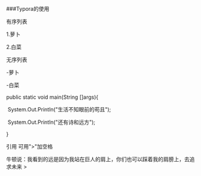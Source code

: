 ###Typora的使用

有序列表

1.萝卜

2.白菜



无序列表

-萝卜

-白菜



public static void main(String []args){

​     System.Out.Println("生活不知眼前的苟且");

​      System.Out.Println("还有诗和远方");

}



引用 可用">"加空格

牛顿说：我看到的远是因为我站在巨人的肩上，你们也可以踩着我的肩膀上，去追求未来 > 



